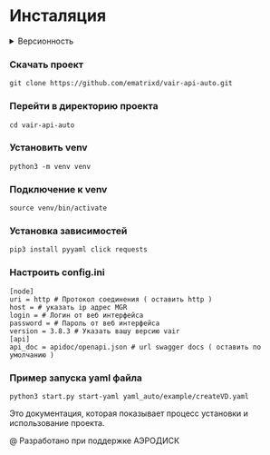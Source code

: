 # Инсталяция

<details>
  <summary>Версионность</summary>

  - Python 3.9 и выше
  - VAIR 3.8.0 и выше
</details>

### Скачать проект

```plaintext
git clone https://github.com/ematrixd/vair-api-auto.git
```

### Перейти в директорию проекта

```plaintext
cd vair-api-auto
```

### Установить venv

```plaintext
python3 -m venv venv
```

### Подключение к venv

```plaintext
source venv/bin/activate
```

### Установка зависимостей

```plaintext
pip3 install pyyaml click requests

```

### Настроить config.ini

```plaintext
[node]
uri = http # Протокол соединения ( оставить http )
host = # указать ip адрес MGR
login = # Логин от веб интерфейса
password = # Пароль от веб интерфейса
version = 3.8.3 # Указать вашу версию vair
[api]
api_doc = apidoc/openapi.json # url swagger docs ( оставить по умолчанию )
```

### Пример запуска yaml файла

```plaintext
python3 start.py start-yaml yaml_auto/example/createVD.yaml
```

Это документация, которая показывает процесс установки и использование проекта.  

@ Разработано при поддержке АЭРОДИСК
